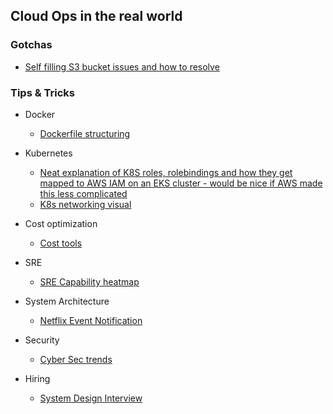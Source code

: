 ## Cloud Ops in the real world


### Gotchas

* [Self filling S3 bucket issues and how to resolve](https://github.com/maushah/maushah.github.io/blob/master/s3-logs)

### Tips & Tricks

* Docker
    * [Dockerfile structuring](https://pauldally.medium.com/structuring-dockerfiles-for-productivity-2681de4815a4)


* Kubernetes
    * [Neat explanation of K8S roles, rolebindings and how they get mapped to AWS IAM on an EKS cluster - would be nice if AWS made this less complicated](https://www.agilepartner.net/en/adding-users-to-your-eks-cluster/)
    * [K8s networking visual](https://opensource.com/article/22/6/kubernetes-networking-fundamentals)

* Cost optimization 
   * [Cost tools](https://harness.io/blog/kubecost-alternatives/)

* SRE
   * [SRE Capability heatmap](https://www.cruform.com/sre-capability-map/)

* System Architecture
   * [Netflix Event Notification](https://netflixtechblog.com/rapid-event-notification-system-at-netflix-6deb1d2b57d1)

* Security
   * [Cyber Sec trends](https://www.oreilly.com/radar/the-future-of-security/)
 
* Hiring
  * [System Design Interview](https://www.educative.io/blog/complete-guide-to-system-design)
 

